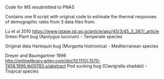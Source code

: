 Code for MS resubmitted to PNAS 

Contains one R script with original code to estimate the thermal responses of demographic rates from 3 data files from:

Lu et al 2010 https://www.jstage.jst.go.jp/article/aez/45/3/45_3_387/_article
Green Plant bug (Apolygus lucorum) - Temperate species

Original data
Harlequin bug (Murganta histrionica) - Mediterranean species

Dreyer and Baumgartner 1996 http://onlinelibrary.wiley.com/doi/10.1111/j.1570-7458.1996.tb00783.x/abstract
Pod sucking bug (Clavigralla shadabi) - Tropical species



